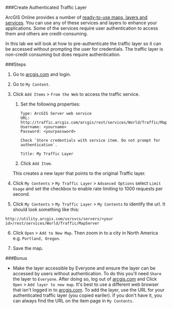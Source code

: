 ###Create Authenticated Traffic Layer

ArcGIS Online provides a number of [ready-to-use maps, layers and services](http://www.arcgis.com/features/maps/index.html). You can use any of these services and layers to enhance your applications. Some of the services require user authentication to access them and others are credit-consuming.

In this lab we will look at how to pre-authenticate the traffic layer so it can be accessed without prompting the user for credentials. The traffic layer is non-credit consuming but does require authentication.

###Steps

1. Go to [arcgis.com](http://www.arcgis.com) and login.  

2. Go to `My Content`.

3. Click `Add Items` > `From the Web` to access the traffic service.

	1. Set the following properties:

		```
		Type: ArcGIS Server web service
		URL: http://traffic.arcgis.com/arcgis/rest/services/World/Traffic/MapServer
		Username: <yourname>
		Password: <yourpassword>
		```
		```Check `Store credentials with service item. Do not prompt for authentication`.```

		```Title: My Traffic Layer```

	2. Click `Add Item`.

	This creates a new layer that points to the original Traffic layer.

4. Click `My Contents` > `My Traffic Layer` > `Advanced Options` select `Limit Usage` and set the checkbox to enable rate limiting to 1000 requests per second.

5. Click `My Contents` > `My Traffic Layer` > `My Contents` to identify the url. It should look something like this:

  ```
  http://utility.arcgis.com/usrsvcs/servers/<your id>/rest/services/World/Traffic/MapServer
  ```

6. Click `Open` > `Add to New Map`. Then zoom in to a city in North America e.g. `Portland, Oregon`.

7. Save the map.

###Bonus
* Make the layer accessible by Everyone and ensure the layer can be accessed by users without authentication. To do this you'll need `Share` the layer to `Everyone`. After doing so, log out of [arcgis.com](http://www.arcgis.com) and Click `Open` > `Add layer to new map`. It's best to use a different web browser that isn't logged in to [arcgis.com](http://www.arcgis.com). To add the layer, use the URL for your authenticated traffic layer (you copied eariler). If you don't have it, you can always find the URL on the item page in `My Contents`.
